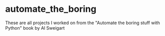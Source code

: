 # automate_the_boring
These are all projects I worked on from the "Automate the boring stuff with Python" book by Al Sweigart

